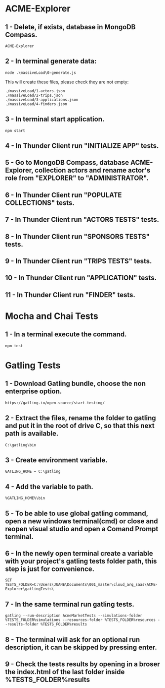 # ACME-Explorer

## 1 - Delete, if exists, database in MongoDB Compass.

    ACME-Explorer

## 2 - In terminal generate data: 

    node .\massiveLoad\0-generate.js

This will create these files, please check they are not empty:

    ./massiveLoad/1-actors.json
    ./massiveLoad/2-trips.json
    ./massiveLoad/3-applications.json
    ./massiveLoad/4-finders.json

## 3 - In terminal start application.

    npm start

## 4 - In Thunder Client run "INITIALIZE APP" tests.

## 5 - Go to MongoDB Compass, database ACME-Explorer, collection actors and rename actor's role from "EXPLORER" to "ADMINISTRATOR".

## 6 - In Thunder Client run "POPULATE COLLECTIONS" tests.

## 7 - In Thunder Client run "ACTORS TESTS" tests.

## 8 - In Thunder Client run "SPONSORS TESTS" tests.

## 9 - In Thunder Client run "TRIPS TESTS" tests.

## 10 - In Thunder Client run "APPLICATION" tests.

## 11 - In Thunder Client run "FINDER" tests.

#
# Mocha and Chai Tests

## 1 - In a terminal execute the command.

    npm test

#
# Gatling Tests

## 1 - Download Gatling bundle, choose the non enterprise option.

    https://gatling.io/open-source/start-testing/

## 2 - Extract the files, rename the folder to gatling and put it in the root of drive C, so that this next path is available.

    C:\gatling\bin

## 3 - Create environment variable.

    GATLING_HOME = C:\gatling

## 4 - Add the variable to path.
    
    %GATLING_HOME%\bin

## 5 - To be able to use global gatling command, open a new windows terminal(cmd) or close and reopen visual studio and open a Comand Prompt terminal.

## 6 - In the newly open terminal create a variable with your project's gatling tests folder path, this step is just for convenience.

    SET TESTS_FOLDER=C:\Users\JUANE\Documents\001_master\cloud_arq_saas\ACME-Explorer\gatlingTests\

## 7 - In the same terminal run gatling tests.
    
    gatling --run-description AcmeMarketTests --simulations-folder %TESTS_FOLDER%simulations --resources-folder %TESTS_FOLDER%resources --results-folder %TESTS_FOLDER%results

## 8 - The terminal will ask for an optional run description, it can be skipped by pressing enter.

## 9 - Check the tests results by opening in a broser the index.html of the last folder inside %TESTS_FOLDER%results